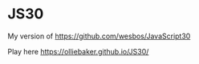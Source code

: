 # JS30
My version of https://github.com/wesbos/JavaScript30

Play here https://olliebaker.github.io/JS30/
